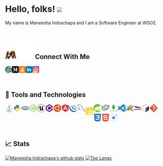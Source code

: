 
# Hello, folks! <img src="https://raw.githubusercontent.com/MartinHeinz/MartinHeinz/master/wave.gif" width="30px">

My name is Maneesha Indrachapa and I am a Software Engineer at WSO2.

## <img height="80" src="https://raw.githubusercontent.com/maneeshaindrachapa/maneeshaindrachapa/master/assets/rasenshuriken.gif"/> Connect With Me

[<img align="left" alt="maneeshaindrachapa.github.io" width="22px" src="https://raw.githubusercontent.com/maneeshaindrachapa/maneeshaindrachapa/master/assets/icons/social/web.svg" color="#FFF" />][website]
[<img align="left" alt="maneeshaindrachapa.github.io" width="22px" src="https://raw.githubusercontent.com/maneeshaindrachapa/maneeshaindrachapa/master/assets/icons/social/medium.svg"/>][medium]
[<img align="left" alt="maneeshaindrachapa.github.io" width="22px" src="https://raw.githubusercontent.com/maneeshaindrachapa/maneeshaindrachapa/master/assets/icons/social/stackoverflow.svg" />][stackoverflow]
[<img align="left" alt="maneeshaindrachapa | LinkedIn" width="22px" src="https://raw.githubusercontent.com/maneeshaindrachapa/maneeshaindrachapa/master/assets/icons/social/linkedin.svg"/>][linkedin]
[<img align="left" alt="cl0ud_piercer | Instagram" width="22px" src="https://raw.githubusercontent.com/maneeshaindrachapa/maneeshaindrachapa/master/assets/icons/social/instagram.svg"/>][instagram]
<br>
<br>
<br>


## :wrench: Tools and Technologies
<img align="left" alt="Java" width="26px" src="https://raw.githubusercontent.com/maneeshaindrachapa/maneeshaindrachapa/master/assets/icons/languages/java.svg" style="margin-bottom:5px"/>
<img align="left" alt="Python" width="26px" src="https://raw.githubusercontent.com/maneeshaindrachapa/maneeshaindrachapa/master/assets/icons/languages/python.svg" style="margin-bottom:5px"/>
<img align="left" alt="PHP" width="26px" src="https://raw.githubusercontent.com/maneeshaindrachapa/maneeshaindrachapa/master/assets/icons/languages/php.svg" style="margin-bottom:5px"/>
<img align="left" alt="NodeJS" width="26px" src="https://raw.githubusercontent.com/maneeshaindrachapa/maneeshaindrachapa/master/assets/icons/languages/nodejs.svg" style="margin-bottom:5px"/>
<img align="left" alt="Unreal" width="26px" src="https://raw.githubusercontent.com/maneeshaindrachapa/maneeshaindrachapa/master/assets/icons/languages/unreal.svg" style="margin-bottom:5px"/>
<img align="left" alt="C#" width="26px" src="https://raw.githubusercontent.com/maneeshaindrachapa/maneeshaindrachapa/master/assets/icons/languages/csharp.svg" style="margin-bottom:5px"/>
<img align="left" alt="Ubunutu" width="26px" src="https://raw.githubusercontent.com/maneeshaindrachapa/maneeshaindrachapa/master/assets/icons/linux/ubuntu.svg" style="margin-bottom:5px"/>
<img align="left" alt="Angular" width="26px" src="https://raw.githubusercontent.com/maneeshaindrachapa/maneeshaindrachapa/master/assets/icons/js-libraries-frameworks/angular.svg" style="margin-bottom:5px"/>
<img align="left" alt="Jquery" width="26px" src="https://raw.githubusercontent.com/maneeshaindrachapa/maneeshaindrachapa/master/assets/icons/js-libraries-frameworks/jquery.svg" style="margin-bottom:5px"/>
<img align="left" alt="MySQL" width="26px" src="https://raw.githubusercontent.com/maneeshaindrachapa/maneeshaindrachapa/master/assets/icons/database/mysql.svg" style="margin-bottom:5px"/>
<img align="left" alt="js" width="26px" src="https://raw.githubusercontent.com/maneeshaindrachapa/maneeshaindrachapa/master/assets/icons/web-languages/js.svg" style="margin-top:10px" style="margin-bottom:5px"/>
<img align="left" alt="css" width="26px" src="https://raw.githubusercontent.com/maneeshaindrachapa/maneeshaindrachapa/master/assets/icons/frameworks/spring.svg" style="margin-bottom:5px"/>
<img align="left" alt="hadoop" width="26px" src="https://raw.githubusercontent.com/maneeshaindrachapa/maneeshaindrachapa/master/assets/icons/database/hadoop.svg" style="margin-bottom:5px"/>
<img align="left" alt="mongodb" width="26px" src="https://raw.githubusercontent.com/maneeshaindrachapa/maneeshaindrachapa/master/assets/icons/database/mongodb.svg" style="margin-bottom:5px"/>
<img align="left" alt="visual-studio" width="26px" src="https://raw.githubusercontent.com/maneeshaindrachapa/maneeshaindrachapa/master/assets/icons/code-editors/vscode.svg" style="margin-bottom:5px"/>
<img align="left" alt="tomcat" width="26px" src="https://raw.githubusercontent.com/maneeshaindrachapa/maneeshaindrachapa/master/assets/icons/server/tomcat.svg" style="margin-bottom:5px"/>
<img align="left" alt="apache" width="26px" src="https://raw.githubusercontent.com/maneeshaindrachapa/maneeshaindrachapa/master/assets/icons/server/apache.svg" style="margin-bottom:5px"/>
<img align="left" alt="Terminal" width="26px" src="https://raw.githubusercontent.com/maneeshaindrachapa/maneeshaindrachapa/master/assets/icons/languages/bash.svg" style="margin-bottom:5px"/>
<img align="left" alt="git" width="26px" src="https://raw.githubusercontent.com/maneeshaindrachapa/maneeshaindrachapa/master/assets/icons/version/git.svg" style="margin-bottom:5px"/>
<img align="left" alt="css" width="26px" src="https://raw.githubusercontent.com/maneeshaindrachapa/maneeshaindrachapa/master/assets/icons/web-languages/css3.svg" style="margin-bottom:5px"/>
<img align="left" alt="html" width="26px" src="https://raw.githubusercontent.com/maneeshaindrachapa/maneeshaindrachapa/master/assets/icons/web-languages/html5.svg" style="margin-bottom:5px"/>
<img align="left" alt="git" width="26px" src="https://raw.githubusercontent.com/maneeshaindrachapa/maneeshaindrachapa/master/assets/icons/frameworks/ionic.svg" style="margin-bottom:5px"/>
<br>
<br>
<br>
<br>
<br>

## :chart_with_upwards_trend: Stats
[![Maneesha Indrachapa's github stats](https://github-readme-stats.vercel.app/api?username=maneeshaindrachapa&show_icons=true&theme=nord&count_private=true&show_icons=true)](https://github.com/anuraghazra/github-readme-stats)  [![Top Langs](https://github-readme-stats.vercel.app/api/top-langs/?username=maneeshaindrachapa&theme=nord&layout=compact)](https://github.com/anuraghazra/github-readme-stats)

[website]: https://maneeshaindrachapa.github.io/
[instagram]: https://www.instagram.com/cl0ud_piercer/
[linkedin]: https://www.linkedin.com/in/maneeshaindrachapa/
[medium]: https://maneeshaindrachapa.medium.com/
[stackoverflow]: https://stackoverflow.com/users/16497617/maneesha-indrachapa